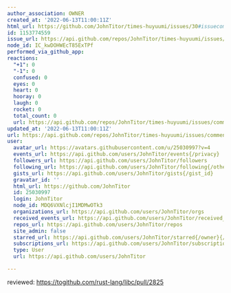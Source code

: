 ```yaml
---
author_association: OWNER
created_at: '2022-06-13T11:00:11Z'
html_url: https://github.com/JohnTitor/times-huyuumi/issues/30#issuecomment-1153774559
id: 1153774559
issue_url: https://api.github.com/repos/JohnTitor/times-huyuumi/issues/30
node_id: IC_kwDOHWEcT85ExTPf
performed_via_github_app: 
reactions:
  "+1": 0
  "-1": 0
  confused: 0
  eyes: 0
  heart: 0
  hooray: 0
  laugh: 0
  rocket: 0
  total_count: 0
  url: https://api.github.com/repos/JohnTitor/times-huyuumi/issues/comments/1153774559/reactions
updated_at: '2022-06-13T11:00:11Z'
url: https://api.github.com/repos/JohnTitor/times-huyuumi/issues/comments/1153774559
user:
  avatar_url: https://avatars.githubusercontent.com/u/25030997?v=4
  events_url: https://api.github.com/users/JohnTitor/events{/privacy}
  followers_url: https://api.github.com/users/JohnTitor/followers
  following_url: https://api.github.com/users/JohnTitor/following{/other_user}
  gists_url: https://api.github.com/users/JohnTitor/gists{/gist_id}
  gravatar_id: ''
  html_url: https://github.com/JohnTitor
  id: 25030997
  login: JohnTitor
  node_id: MDQ6VXNlcjI1MDMwOTk3
  organizations_url: https://api.github.com/users/JohnTitor/orgs
  received_events_url: https://api.github.com/users/JohnTitor/received_events
  repos_url: https://api.github.com/users/JohnTitor/repos
  site_admin: false
  starred_url: https://api.github.com/users/JohnTitor/starred{/owner}{/repo}
  subscriptions_url: https://api.github.com/users/JohnTitor/subscriptions
  type: User
  url: https://api.github.com/users/JohnTitor

---
```

reviewed: https://togithub.com/rust-lang/libc/pull/2825